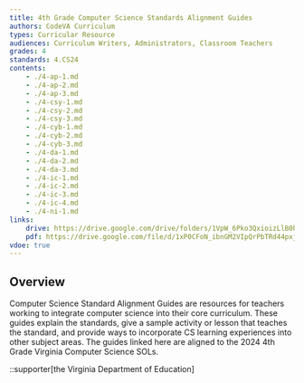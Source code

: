```yaml
---
title: 4th Grade Computer Science Standards Alignment Guides
authors: CodeVA Curriculum
types: Curricular Resource
audiences: Curriculum Writers, Administrators, Classroom Teachers
grades: 4
standards: 4.CS24
contents:
    - ./4-ap-1.md
    - ./4-ap-2.md
    - ./4-ap-3.md
    - ./4-csy-1.md
    - ./4-csy-2.md
    - ./4-csy-3.md
    - ./4-cyb-1.md
    - ./4-cyb-2.md
    - ./4-cyb-3.md    
    - ./4-da-1.md
    - ./4-da-2.md
    - ./4-da-3.md
    - ./4-ic-1.md
    - ./4-ic-2.md
    - ./4-ic-3.md
    - ./4-ic-4.md
    - ./4-ni-1.md
links:
    drive: https://drive.google.com/drive/folders/1VpW_6Pko3QxioizLlB0hjRpToZBDZp4y?usp=drive_link
    pdf: https://drive.google.com/file/d/1xP0CFoN_ibnGM2VIpQrPbTRd44pxjt1N/view?usp=drive_link
vdoe: true
---
```


## Overview

Computer Science Standard Alignment Guides are resources for teachers working to integrate computer science into their core curriculum. These guides explain the standards, give a sample activity or lesson that teaches the standard, and provide ways to incorporate CS learning experiences into other subject areas. The guides linked here are aligned to the 2024 4th Grade Virginia Computer Science SOLs.

::supporter[the Virginia Department of Education]